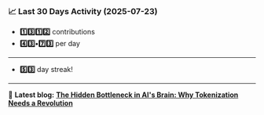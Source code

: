 <!--START_STATS-->
### 📈 Last 30 Days Activity (2025-07-23)  
- **1️⃣3️⃣1️⃣2️⃣** contributions  
- **4️⃣3️⃣•7️⃣3️⃣** per day
---
- **5️⃣3️⃣** day streak!
---
📝 **Latest blog:** [**The Hidden Bottleneck in AI's Brain: Why Tokenization Needs a Revolution**](https://andriak.com/blog/tokenization-revolution)
<!--END_STATS-->
